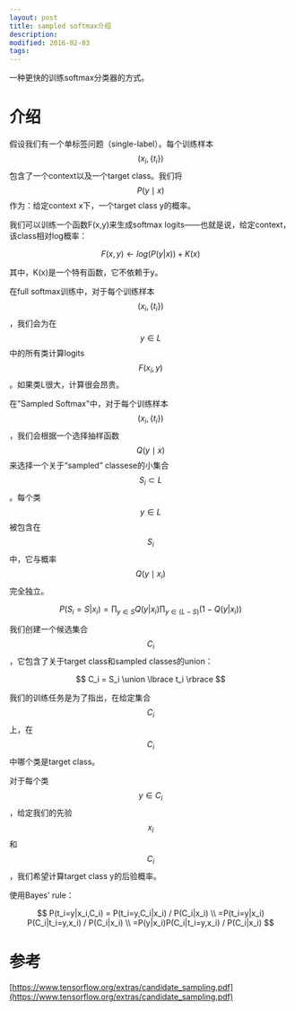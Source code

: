 ```yaml
---
layout: post
title: sampled softmax介绍
description: 
modified: 2016-02-03
tags: 
---
```


一种更快的训练softmax分类器的方式。

# 介绍

假设我们有一个单标签问题（single-label）。每个训练样本$$(x_i, \lbrace t_i \rbrace)$$包含了一个context以及一个target class。我们将$$P(y \mid x)$$作为：给定context x下，一个target class y的概率。

我们可以训练一个函数F(x,y)来生成softmax logits——也就是说，给定context，该class相对log概率：

$$
F(x,y) \leftarrow log(P(y|x)) + K(x)
$$

其中，K(x)是一个特有函数，它不依赖于y。

在full softmax训练中，对于每个训练样本$$(x_i,\lbrace t_i \rbrace)$$，我们会为在$$y \in L$$中的所有类计算logits $$F(x_i,y)$$。如果类L很大，计算很会昂贵。

在"Sampled Softmax"中，对于每个训练样本$$(x_i, \lbrace t_i \rbrace)$$，我们会根据一个选择抽样函数$$Q(y \mid x)$$来选择一个关于“sampled” classese的小集合$$S_i \subset L$$。每个类$$ y \in L $$被包含在$$S_i$$中，它与概率$$Q(y \mid x_i)$$完全独立。

$$
P(S_i = S|x_i) = \prod_{y \in S} Q(y|x_i) \prod_{y \in (L-S)} (1-Q(y|x_i))
$$

我们创建一个候选集合$$C_i$$，它包含了关于target class和sampled classes的union：

$$
C_i = S_i \union \lbrace t_i \rbrace
$$

我们的训练任务是为了指出，在给定集合$$C_i$$上，在$$C_i$$中哪个类是target class。

对于每个类$$y \in C_i$$，给定我们的先验$$x_i$$和$$C_i$$，我们希望计算target class y的后验概率。

使用Bayes' rule：

$$
P(t_i=y|x_i,C_i) = P(t_i=y,C_i|x_i) / P(C_i|x_i) \\
=P(t_i=y|x_i) P(C_i|t_i=y,x_i) / P(C_i|x_i) \\
=P(y|x_i)P(C_i|t_i=y,x_i) / P(C_i|x_i)
$$


# 参考

[https://www.tensorflow.org/extras/candidate_sampling.pdf](https://www.tensorflow.org/extras/candidate_sampling.pdf)

